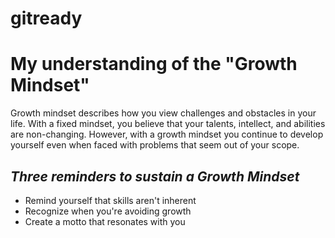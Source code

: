 # gitready
# **My understanding of the "Growth Mindset"**

Growth mindset describes how you view challenges and obstacles in your life.
With a fixed mindset, you believe that your talents, intellect, and abilities are non-changing. 
However, with a growth mindset you continue to develop yourself even when faced with problems that seem out of your scope.

## *Three reminders to sustain a Growth Mindset*

* Remind yourself that skills aren't inherent
* Recognize when you're avoiding growth 
* Create a motto that resonates with you
